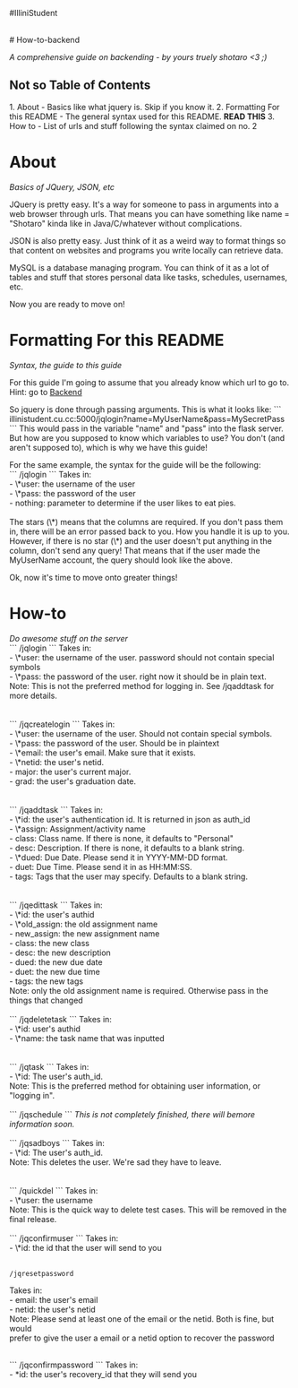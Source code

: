#IlliniStudent

<br>
# How-to-backend

<em>A comprehensive guide on backending - by yours truely shotaro <3 ;)</em>
<h2> Not so Table of Contents</h2>
1. About - Basics like what jquery is. Skip if you know it.
2. Formatting For this README - The general syntax used for this README. <b>READ THIS</b>
3. How to - List of urls and stuff following the syntax claimed on no. 2

<h1>About</h1>
<em>Basics of JQuery, JSON, etc</em>
<p>JQuery is pretty easy. It's a way for someone to pass in arguments into a web browser through urls. That means you can have something like name = "Shotaro" kinda like in Java/C/whatever without complications.
<p>JSON is also pretty easy. Just think of it as a weird way to format things so that
content on websites and programs you write locally can retrieve data.
<p>MySQL is a database managing program. You can think of it as a lot of tables and
stuff that stores personal data like tasks, schedules, usernames, etc.

<p> Now you are ready to move on!

<h1>Formatting For this README</h1>
<em>Syntax, the guide to this guide</em>
<p>For this guide I'm going to assume that you already know which url to go to.
Hint: go to <a href="illinistudent.cu.cc:5000/">Backend</a>
<p> So jquery is done through passing arguments. This is what it looks like:
```
illinistudent.cu.cc:5000/jqlogin?name=MyUserName&pass=MySecretPass
```
This would pass in the variable "name" and "pass" into the flask server.
But how are you supposed to know which variables to use? You don't (and
aren't supposed to), which is why we have this guide!

<p> For the same example, the syntax for the guide will be the following:
<br>
```
/jqlogin
```
Takes in:<br>
      - \*user: the username of the user<br>
      - \*pass: the password of the user<br>
      - nothing: parameter to determine if the user likes to eat pies.<br>
<br>
The stars (\*) means that the columns are required. If you don't pass them in, there
will be an error passed back to you. How you handle it is up to you.
However, if there is no star (\*) and the user doesn't put anything in the column, don't
send any query! That means that if the user made the MyUserName account, the query
should look like the above.

<p> Ok, now it's time to move onto greater things!

<h1>How-to</h1>
<em>Do awesome stuff on the server</em>
<br>
```
/jqlogin
```
Takes in:<br>
      - \*user: the username of the user. password should not contain special symbols<br>
      - \*pass: the password of the user. right now it should be in plain text.<br>
Note: This is not the preferred method for logging in. See /jqaddtask for more details.<br>
<br>
<br>
```
/jqcreatelogin
```
Takes in:<br>
      - \*user: the username of the user. Should not contain special symbols.<br>
      - \*pass: the password of the user. Should be in plaintext<br>
      - \*email: the user's email. Make sure that it exists.<br>
      - \*netid: the user's netid.<br>
      - major: the user's current major.<br>
      - grad: the user's graduation date.<br>


<br>
<br>
```
/jqaddtask
```
Takes in:<br>
      - \*id: the user's authentication id. It is returned in json as auth_id<br>
      - \*assign: Assignment/activity name<br>
      - class: Class name. If there is none, it defaults to "Personal"<br>
      - desc: Description. If there is none, it defaults to a blank string.<br>
      - \*dued: Due Date. Please send it in YYYY-MM-DD format.<br>
      - duet: Due Time. Please send it in as HH:MM:SS.<br>
      - tags: Tags that the user may specify. Defaults to a blank string.<br>

<br>
<br>
```
/jqedittask
```
Takes in: <br>
	  - \*id: the user's authid<br>
	  - \*old_assign: the old assignment name<br>
	  - new_assign: the new assignment name<br>
	  - class: the new class<br>
	  - desc: the new description<br>
	  - dued: the new due date<br>
	  - duet: the new due time<br>
	  - tags: the new tags<br>
Note: only the old assignment name is required. Otherwise pass in the things that changed<br>

<br>
```
/jqdeletetask
```
Takes in: <br>
	  - \*id: user's authid<br>
	  - \*name: the task name that was inputted<br>

<br>
<br>
```
/jqtask
```
Takes in:<br>
      - \*id: The user's auth_id.<br>
Note: This is the preferred method for obtaining user information, or "logging in".<br>

<br>
```
/jqschedule
```
<em>This is not completely finished, there will bemore information soon.</em>

<br>
<br>
```
/jqsadboys
```
Takes in:<br>
      - \*id: The user's auth_id.<br>
Note: This deletes the user. We're sad they have to leave.<br>

<br>
<br>
```
/quickdel
```
Takes in:<br>
      - \*user: the username<br>
Note: This is the quick way to delete test cases. This will be removed in the final
release.<br>

<br>
```
/jqconfirmuser
```
Takes in:<br>
	  - \*id: the id that the user will send to you<br>
<br>

```
/jqresetpassword
```
Takes in: <br>
	- email: the user's email<br>
	- netid: the user's netid<br>
Note: Please send at least one of the email or the netid. Both is fine, but would<br>
prefer to give the user a email or a netid option to recover the password<br>

<br>
```
/jqconfirmpassword
```
Takes in: <br>
	- *id: the user's recovery_id that they will send you
